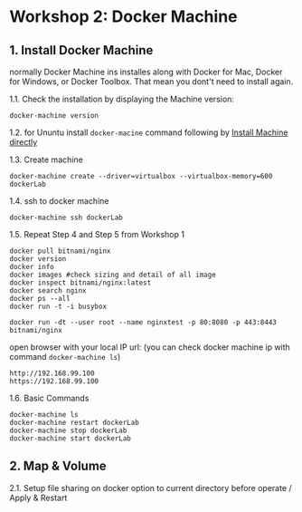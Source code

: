 # Workshop 2: Docker Machine

## 1. Install Docker Machine
normally Docker Machine ins installes along with Docker for Mac, Docker for Windows, or Docker Toolbox.
That mean you dont't need to install again.

1.1. Check the installation by displaying the Machine version:

```
docker-machine version
```

1.2. for Ununtu install ```docker-macine``` command following by [Install Machine directly](https://docs.docker.com/machine/install-machine/)

1.3. Create machine

```
docker-machine create --driver=virtualbox --virtualbox-memory=600 dockerLab
```

1.4. ssh to docker machine

```
docker-machine ssh dockerLab
```

1.5. Repeat Step 4 and Step 5 from Workshop 1

```
docker pull bitnami/nginx
docker version
docker info
docker images #check sizing and detail of all image
docker inspect bitnami/nginx:latest
docker search nginx
docker ps --all 
docker run -t -i busybox

docker run -dt --user root --name nginxtest -p 80:8080 -p 443:8443 bitnami/nginx
```

open browser with your local IP url:
(you can check docker machine ip with command ```docker-machine ls```)

```
http://192.168.99.100
https://192.168.99.100
```

1.6. Basic Commands

```
docker-machine ls
docker-machine restart dockerLab
docker-machine stop dockerLab
docker-machine start dockerLab
```

## 2. Map & Volume

2.1. Setup file sharing on docker option to current directory before operate / Apply & Restart
